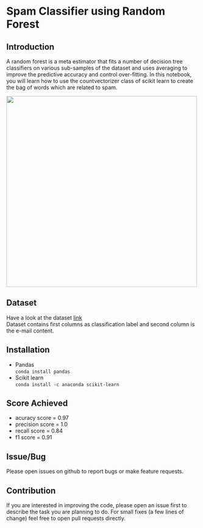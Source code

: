 # Spam Classifier using Random Forest

## Introduction
A random forest is a meta estimator that fits a number of decision tree classifiers on various sub-samples of the dataset and uses averaging to improve the predictive accuracy and control over-fitting. In this notebook, you will learn how to use the countvectorizer class of scikit learn to create the bag of words which are related to spam. 

<img src="https://dsc-spidal.github.io/harp/img/4-5-1.png" width="500px" align="middle"/>

## Dataset
Have a look at the dataset [link](https://github.com/ra=jatsharma369007/Spam_Classifier_using_Naive_Bayes/blob/master/SMSSpamCollection)  
Dataset contains first columns as classification label and second column is the e-mail content.

## Installation
* Pandas  
<code>conda install pandas</code>
* Scikit learn  
<code>conda install -c anaconda scikit-learn</code>

## Score Achieved
* acuracy score = 0.97
* precision score = 1.0
* recall score = 0.84
* f1 score = 0.91

## Issue/Bug
Please open issues on github to report bugs or make feature requests.

## Contribution
If you are interested in improving the code, please open an issue first to describe the task you are planning to do. For small fixes (a few lines of change) feel free to open pull requests directly.


